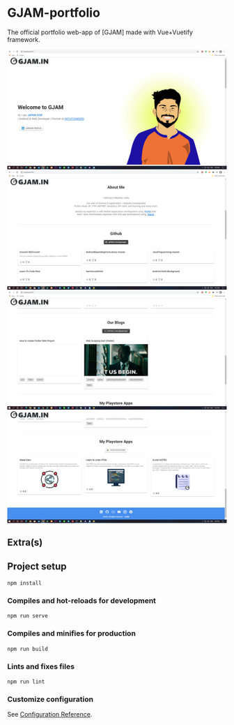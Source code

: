 # GJAM-portfolio

The official portfolio web-app of [GJAM] made with Vue+Vuetify framework.

<img src="https://raw.githubusercontent.com/Japangor/portfolio/master/res/s1.png?token=AE6EV4PUHLYNOLTGMUDK7KC7DHGW2"  width="auto">

<img src="https://raw.githubusercontent.com/Japangor/portfolio/master/res/s2.png?token=AE6EV4O3SMIZXAH2XYTU3FK7DHGM2"  width="auto">

<img src="https://raw.githubusercontent.com/Japangor/portfolio/master/res/s3.png?token=AE6EV4KWF5L7F44SBDSV5EK7DHGO6"  width="auto">

<img src="https://raw.githubusercontent.com/Japangor/portfolio/master/res/s4.png?token=AE6EV4IE4ZFMJVRNWTPBMJ27DHGQO"  width="auto">

## Extra(s)

## Project setup
```
npm install
```

### Compiles and hot-reloads for development
```
npm run serve
```

### Compiles and minifies for production
```
npm run build
```

### Lints and fixes files
```
npm run lint
```

### Customize configuration
See [Configuration Reference](https://cli.vuejs.org/config/).
